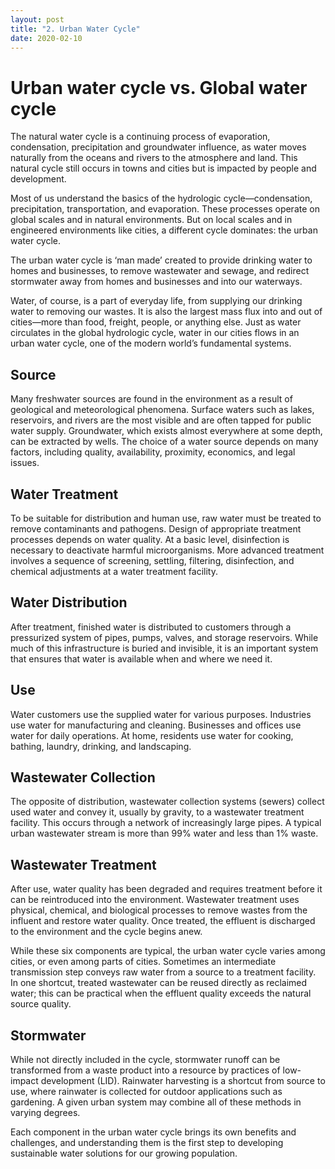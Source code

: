 ```yaml
---
layout: post
title: "2. Urban Water Cycle"
date: 2020-02-10
---
```


# Urban water cycle vs. Global water cycle
The natural water cycle is a continuing process of evaporation, condensation, precipitation and groundwater influence, as water moves naturally from the oceans and rivers to the atmosphere and land. This natural cycle still occurs in towns and cities but is impacted by people and development.

Most of us understand the basics of the hydrologic cycle—condensation, precipitation, transportation, and evaporation. These processes operate on global scales and in natural environments. But on local scales and in engineered environments like cities, a different cycle dominates: the urban water cycle.

The urban water cycle is ‘man made’ created to provide drinking water to homes and businesses, to remove wastewater and sewage, and redirect stormwater away from homes and businesses and into our waterways.

Water, of course, is a part of everyday life, from supplying our drinking water to removing our wastes. It is also the largest mass flux into and out of cities—more than food, freight, people, or anything else. Just as water circulates in the global hydrologic cycle, water in our cities flows in an urban water cycle, one of the modern world’s fundamental systems.

## Source

Many freshwater sources are found in the environment as a result of geological and meteorological phenomena. Surface waters such as lakes, reservoirs, and rivers are the most visible and are often tapped for public water supply. Groundwater, which exists almost everywhere at some depth, can be extracted by wells. The choice of a water source depends on many factors, including quality, availability, proximity, economics, and legal issues.

## Water Treatment

To be suitable for distribution and human use, raw water must be treated to remove contaminants and pathogens. Design of appropriate treatment processes depends on water quality. At a basic level, disinfection is necessary to deactivate harmful microorganisms. More advanced treatment involves a sequence of screening, settling, filtering, disinfection, and chemical adjustments at a water treatment facility.

## Water Distribution

After treatment, finished water is distributed to customers through a pressurized system of pipes, pumps, valves, and storage reservoirs. While much of this infrastructure is buried and invisible, it is an important system that ensures that water is available when and where we need it.

## Use

Water customers use the supplied water for various purposes. Industries use water for manufacturing and cleaning. Businesses and offices use water for daily operations. At home, residents use water for cooking, bathing, laundry, drinking, and landscaping.

## Wastewater Collection

The opposite of distribution, wastewater collection systems (sewers) collect used water and convey it, usually by gravity, to a wastewater treatment facility. This occurs through a network of increasingly large pipes. A typical urban wastewater stream is more than 99% water and less than 1% waste.

## Wastewater Treatment

After use, water quality has been degraded and requires treatment before it can be reintroduced into the environment. Wastewater treatment uses physical, chemical, and biological processes to remove wastes from the influent and restore water quality. Once treated, the effluent is discharged to the environment and the cycle begins anew.

While these six components are typical, the urban water cycle varies among cities, or even among parts of cities. Sometimes an intermediate transmission step conveys raw water from a source to a treatment facility. In one shortcut, treated wastewater can be reused directly as reclaimed water; this can be practical when the effluent quality exceeds the natural source quality.

## Stormwater
While not directly included in the cycle, stormwater runoff can be transformed from a waste product into a resource by practices of low-impact development (LID). Rainwater harvesting is a shortcut from source to use, where rainwater is collected for outdoor applications such as gardening. A given urban system may combine all of these methods in varying degrees.

Each component in the urban water cycle brings its own benefits and challenges, and understanding them is the first step to developing sustainable water solutions for our growing population.

